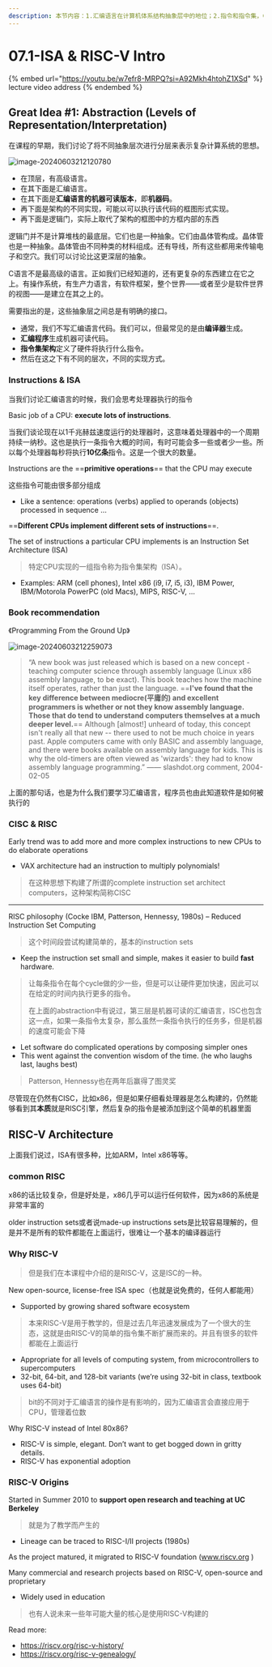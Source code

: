 ```yaml
---
description: 本节内容：1.汇编语言在计算机体系结构抽象层中的地位；2.指令和指令集，CPU的运行就是在执行指令；3.为什么要学习汇编语言；4. CISC和RISC；5. 为什么要学习RISC-V以及其由来
---
```


# 07.1-ISA & RISC-V Intro

{% embed url="https://youtu.be/w7efr8-MRPQ?si=A92Mkh4htohZ1XSd" %}
lecture video address
{% endembed %}

## Great Idea #1: Abstraction (Levels of Representation/Interpretation)

在课程的早期，我们讨论了将不同抽象层次进行分层来表示复杂计算系统的思想。

![image-20240603212120780](.image/image-20240603212120780.png)

- 在顶层，有高级语言。
- 在其下面是汇编语言。
- 在其下面是**汇编语言的机器可读版本**，即**机器码**。
- 再下面是架构的不同实现，可能以可以执行该代码的框图形式实现。
- 再下面是逻辑门，实际上取代了架构的框图中的方框内部的东西

逻辑门并不是计算堆栈的最底层。它们也是一种抽象。它们由晶体管构成。晶体管也是一种抽象。晶体管由不同种类的材料组成。还有导线，所有这些都用来传输电子和空穴。我们可以讨论比这更深层的抽象。

C语言不是最高级的语言。正如我们已经知道的，还有更复杂的东西建立在它之上。有操作系统，有生产力语言，有软件框架，整个世界——或者至少是软件世界的视图——是建立在其之上的。

需要指出的是，这些抽象层之间总是有明确的接口。

- 通常，我们不写汇编语言代码。我们可以，但最常见的是由**编译器**生成。
- **汇编程序**生成机器可读代码。
- **指令集架构**定义了硬件将执行什么指令。
- 然后在这之下有不同的层次，不同的实现方式。

### Instructions & ISA

当我们讨论汇编语言的时候，我们会思考处理器执行的指令

Basic job of a CPU: **execute lots of instructions**.

当我们谈论现在以1千兆赫兹速度运行的处理器时，这意味着处理器中的一个周期持续一纳秒。这也是执行一条指令大概的时间，有时可能会多一些或者少一些。所以每个处理器每秒将执行**10亿条**指令。这是一个很大的数量。

Instructions are the ==**primitive operations**== that the CPU may execute

这些指令可能由很多部分组成

- Like a sentence: operations (verbs) applied to operands (objects) processed in sequence …

==**Different CPUs implement different sets of instructions**==. 

The set of instructions a particular CPU implements is an Instruction Set Architecture (ISA)

> 特定CPU实现的一组指令称为指令集架构（ISA）。

- Examples: ARM (cell phones), Intel x86 (i9, i7, i5, i3), IBM Power, IBM/Motorola PowerPC (old Macs), MIPS, RISC-V, ...

### Book recommendation

《Programming From the Ground Up》

![image-20240603212259073](.image/image-20240603212259073.png)

> “A new book was just released which is based on a new concept - teaching computer science through assembly language (Linux x86 assembly language, to be exact). This book teaches how the machine itself operates, rather than just the language. ==**I've found that the key difference between mediocre(平庸的) and excellent programmers is whether or not they know assembly language. Those that do tend to understand computers themselves at a much deeper level.**== Although [almost!] unheard of today, this concept isn't really all that new -- there used to not be much choice in years past. Apple computers came with only BASIC and assembly language, and there were books available on assembly language for kids. This is why the old-timers are often viewed as 'wizards': they had to know assembly language programming.”  —— slashdot.org comment, 2004-02-05

上面的那句话，也是为什么我们要学习汇编语言，程序员也由此知道软件是如何被执行的

### CISC & RISC

Early trend was to add more and more complex instructions to new CPUs to do elaborate operations

- VAX architecture had an instruction to multiply polynomials!

> 在这种思想下构建了所谓的complete instruction set architect computers，这种架构简称CISC

---

RISC philosophy (Cocke IBM, Patterson, Hennessy, 1980s) – Reduced Instruction Set Computing

> 这个时间段尝试构建简单的，基本的instruction sets

- Keep the instruction set small and simple, makes it easier to build **fast** hardware.

> 让每条指令在每个cycle做的少一些，但是可以让硬件更加快速，因此可以在给定的时间内执行更多的指令。
>
> 在上面的abstraction中有说过，第三层是机器可读的汇编语言，ISC也包含这一点，如果一条指令太复杂，那么虽然一条指令执行的任务多，但是机器的速度可能会下降

- Let software do complicated operations by composing simpler ones
- This went against the convention wisdom of the time. (he who laughs last, laughs best) 

> Patterson, Hennessy也在两年后赢得了图灵奖

尽管现在仍然有CISC，比如x86，但是如果仔细看处理器是怎么构建的，仍然能够看到其**本质**就是RISC引擎，然后复杂的指令是被添加到这个简单的机器里面

## RISC-V Architecture

上面我们说过，ISA有很多种，比如ARM，Intel x86等等。

### common RISC

x86的话比较复杂，但是好处是，x86几乎可以运行任何软件，因为x86的系统是非常丰富的

older instruction sets或者说made-up instructions sets是比较容易理解的，但是并不是所有的软件都能在上面运行，很难让一个基本的编译器运行

### Why RISC-V

> 但是我们在本课程中介绍的是RISC-V，这是ISC的一种。

New open-source, license-free ISA spec（也就是说免费的，任何人都能用）

- Supported by growing shared software ecosystem

> 本来RISC-V是用于教学的，但是过去几年迅速发展成为了一个很大的生态，这就是由RISC-V的简单的指令集不断扩展而来的。并且有很多的软件都能在上面运行

- Appropriate for all levels of computing system, from microcontrollers to supercomputers
- 32-bit, 64-bit, and 128-bit variants (we’re using 32-bit in class, textbook uses 64-bit)

> bit的不同对于汇编语言的操作是有影响的，因为汇编语言会直接应用于CPU，管理着位数

Why RISC-V instead of Intel 80x86?

- RISC-V is simple, elegant. Don’t want to get bogged down in gritty details.
- RISC-V has exponential adoption

### RISC-V Origins

Started in Summer 2010 to **support open research and teaching at UC Berkeley**

> 就是为了教学而产生的

- Lineage can be traced to RISC-I/II projects (1980s) 

As the project matured, it migrated to RISC-V foundation (www.riscv.org )

Many commercial and research projects based on RISC-V, open-source and proprietary

- Widely used in education

> 也有人说未来一些年可能大量的核心是使用RISC-V构建的

Read more:

- https://riscv.org/risc-v-history/
- https://riscv.org/risc-v-genealogy/

